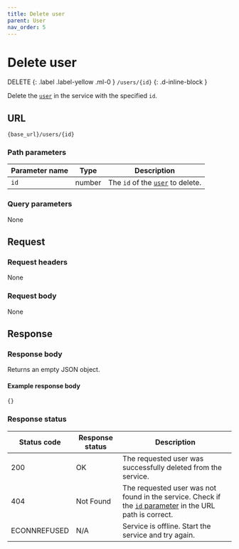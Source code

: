 ```yaml
---
title: Delete user
parent: User
nav_order: 5
---
```


# Delete user

DELETE
{: .label .label-yellow .ml-0 }
`/users/{id}`
{: .d-inline-block }

Delete the [`user`](index.md) in the service with the specified `id`.

## URL

```shell
{base_url}/users/{id}
```

### Path parameters

| Parameter name | Type | Description |
| -------------- | ---- | ----------- |
| `id` | number | The `id` of the [`user`](index.md#resource-properties) to delete. |

### Query parameters

None

## Request

### Request headers

None

### Request body

None

## Response

### Response body

Returns an empty JSON object.

#### Example response body

```js
{}
```

### Response status

| Status code | Response status | Description |
| ----------- | --------------- | ----------- |
| 200 | OK | The requested user was successfully deleted from the service. |
| 404 | Not Found | The requested user was not found in the service. Check if the [`id` parameter](#path-parameters) in the URL path is correct. |
|  ECONNREFUSED | N/A | Service is offline. Start the service and try again. |